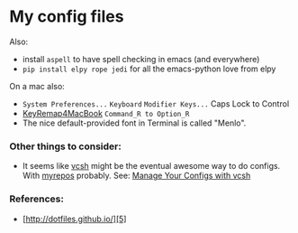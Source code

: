 # My config files

Also:

 * install `aspell` to have spell checking in emacs (and everywhere)
 * `pip install elpy rope jedi` for all the emacs-python love from elpy

On a mac also:

 * `System Preferences...` `Keyboard` `Modifier Keys...` Caps Lock to Control
 * [KeyRemap4MacBook][1] `Command_R to Option_R`
 * The nice default-provided font in Terminal is called "Menlo".


### Other things to consider:

 * It seems like [vcsh][2] might be the eventual awesome way to do
   configs. With [myrepos][3] probably. See: [Manage Your Configs
   with vcsh][4]


### References:

 * [http://dotfiles.github.io/][5]


[1]: https://pqrs.org/macosx/keyremap4macbook/
[2]: https://github.com/RichiH/vcsh
[3]: http://myrepos.branchable.com/
[4]: http://www.linuxjournal.com/content/manage-your-configs-vcsh
[5]: http://dotfiles.github.io/
